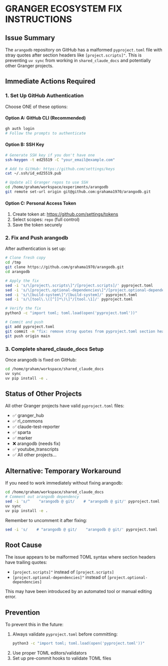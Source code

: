 # GRANGER ECOSYSTEM FIX INSTRUCTIONS

## Issue Summary
The `arangodb` repository on GitHub has a malformed `pyproject.toml` file with stray quotes after section headers like `[project.scripts]"`. This is preventing `uv sync` from working in `shared_claude_docs` and potentially other Granger projects.

## Immediate Actions Required

### 1. Set Up GitHub Authentication
Choose ONE of these options:

#### Option A: GitHub CLI (Recommended)
```bash
gh auth login
# Follow the prompts to authenticate
```

#### Option B: SSH Key
```bash
# Generate SSH key if you don't have one
ssh-keygen -t ed25519 -C "your_email@example.com"

# Add to GitHub: https://github.com/settings/keys
cat ~/.ssh/id_ed25519.pub

# Update all Granger repos to use SSH
cd /home/graham/workspace/experiments/arangodb
git remote set-url origin git@github.com:grahama1970/arangodb.git
```

#### Option C: Personal Access Token
1. Create token at: https://github.com/settings/tokens
2. Select scopes: `repo` (full control)
3. Save the token securely

### 2. Fix and Push arangodb
After authentication is set up:

```bash
# Clone fresh copy
cd /tmp
git clone https://github.com/grahama1970/arangodb.git
cd arangodb

# Apply the fix
sed -i 's/\[project\.scripts\]"/[project.scripts]/' pyproject.toml
sed -i 's/\[project\.optional-dependencies\]"/[project.optional-dependencies]/' pyproject.toml
sed -i 's/\[build-system\]"/[build-system]/' pyproject.toml
sed -i 's/\[tool\.\([^]]*\)\]"/[tool.\1]/' pyproject.toml

# Verify the fix
python3 -c "import toml; toml.load(open('pyproject.toml'))"

# Commit and push
git add pyproject.toml
git commit -m "fix: remove stray quotes from pyproject.toml section headers"
git push origin main
```

### 3. Complete shared_claude_docs Setup
Once arangodb is fixed on GitHub:

```bash
cd /home/graham/workspace/shared_claude_docs
uv sync
uv pip install -e .
```

## Status of Other Projects
All other Granger projects have valid `pyproject.toml` files:
- ✅ granger_hub
- ✅ rl_commons  
- ✅ claude-test-reporter
- ✅ sparta
- ✅ marker
- ❌ arangodb (needs fix)
- ✅ youtube_transcripts
- ✅ All other projects...

## Alternative: Temporary Workaround
If you need to work immediately without fixing arangodb:

```bash
cd /home/graham/workspace/shared_claude_docs
# Comment out arangodb dependency
sed -i 's/^    "arangodb @ git/    # "arangodb @ git/' pyproject.toml
uv sync
uv pip install -e .
```

Remember to uncomment it after fixing:
```bash
sed -i 's/    # "arangodb @ git/    "arangodb @ git/' pyproject.toml
```

## Root Cause
The issue appears to be malformed TOML syntax where section headers have trailing quotes:
- `[project.scripts]"` instead of `[project.scripts]`
- `[project.optional-dependencies]"` instead of `[project.optional-dependencies]`

This may have been introduced by an automated tool or manual editing error.

## Prevention
To prevent this in the future:
1. Always validate `pyproject.toml` before committing:
   ```bash
   python3 -c "import toml; toml.load(open('pyproject.toml'))"
   ```
2. Use proper TOML editors/validators
3. Set up pre-commit hooks to validate TOML files